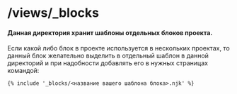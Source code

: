 # /views/\_blocks

#### Данная директория хранит шаблоны отдельных блоков проекта.

Если какой либо блок в проекте используется в нескольких проектах, то данный блок желательно выделить в отдельный шаблон в данной директорий и при надобности добавлять его в нужных страницах командой:

```
{% include '_blocks/<название вашего шаблона блока>.njk' %}
```
